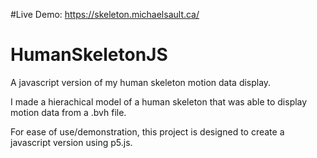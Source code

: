 #Live Demo: https://skeleton.michaelsault.ca/

# HumanSkeletonJS
A javascript version of my human skeleton motion data display.

I made a hierachical model of a human skeleton that was able to display motion data from a .bvh file.

For ease of use/demonstration, this project is designed to create a javascript version using p5.js.
